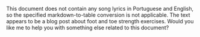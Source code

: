 This document does not contain any song lyrics in Portuguese and English, so the specified markdown-to-table conversion is not applicable. The text appears to be a blog post about foot and toe strength exercises. Would you like me to help you with something else related to this document?